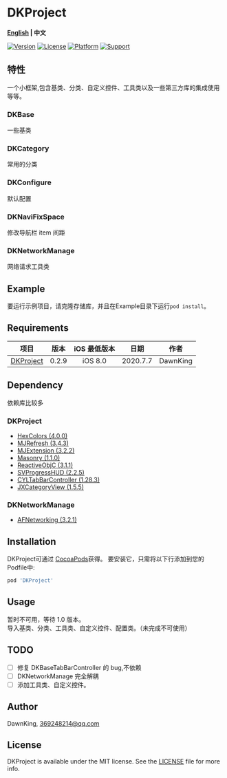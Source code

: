 # DKProject

**[English](./README_EN.md) | 中文**
 
[![Version](https://img.shields.io/cocoapods/v/DKProject.svg?style=flat)](https://cocoapods.org/pods/DKProject)
[![License](https://img.shields.io/cocoapods/l/DKProject.svg?style=flat)](https://cocoapods.org/pods/DKProject)
[![Platform](https://img.shields.io/cocoapods/p/DKProject.svg?style=flat)](https://cocoapods.org/pods/DKProject)
[![Support](https://img.shields.io/badge/support-iOS%208.0+%20-red.svg?style=flat)](https://www.apple.com/nl/ios/)&nbsp;

## 特性

一个小框架,包含基类、分类、自定义控件、工具类以及一些第三方库的集成使用等等。

### DKBase

一些基类

### DKCategory

常用的分类

### DKConfigure

默认配置

### DKNaviFixSpace

修改导航栏 item 间距

### DKNetworkManage

网络请求工具类

## Example

要运行示例项目，请克隆存储库，并且在Example目录下运行`pod install`。

## Requirements

项目 | 版本 | iOS 最低版本 | 日期 | 作者
:-: | :-: | :-: | :-: | :-:
[DKProject](https://github.com/CoderDawnKing/DKProject.git) | 0.2.9 | iOS 8.0 | 2020.7.7 | DawnKing

## Dependency

依赖库比较多
### DKProject 
* [HexColors (4.0.0)](https://github.com/mRs-/HexColors)
* [MJRefresh (3.4.3)](https://github.com/CoderMJLee/MJRefresh)
* [MJExtension (3.2.2)](https://github.com/CoderMJLee/MJExtension)
* [Masonry (1.1.0)](https://github.com/SnapKit/Masonry)
* [ReactiveObjC (3.1.1)](https://github.com/ReactiveCocoa/ReactiveObjC)
* [SVProgressHUD (2.2.5)](https://github.com/SVProgressHUD/SVProgressHUD)
* [CYLTabBarController (1.28.3)](https://github.com/ChenYilong/CYLTabBarController)
* [JXCategoryView (1.5.5)](https://github.com/pujiaxin33/JXCategoryView)
### DKNetworkManage
* [AFNetworking (3.2.1)](https://github.com/AFNetworking/AFNetworking)

## Installation
DKProject可通过 [CocoaPods](https://cocoapods.org/pods/DKProject)获得。
要安装它，只需将以下行添加到您的Podfile中:

```ruby
pod 'DKProject'
```

## Usage

暂时不可用，等待 1.0 版本。  
导入基类、分类、工具类、自定义控件、配置类。（未完成不可使用）

## TODO
- [ ] 修复 DKBaseTabBarController 的 bug,不依赖
- [ ] DKNetworkManage 完全解耦
- [ ] 添加工具类、自定义控件。

## Author

DawnKing, 369248214@qq.com

## License

DKProject is available under the MIT license. See the [LICENSE](https://github.com/CoderDawnKing/DKProject/blob/master/LICENSE) file for more info.
